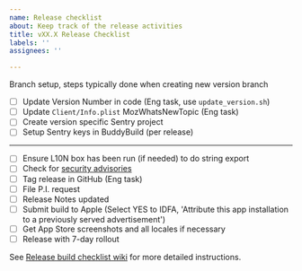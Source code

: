 ```yaml
---
name: Release checklist
about: Keep track of the release activities
title: vXX.X Release Checklist
labels: ''
assignees: ''

---
```

Branch setup, steps typically done when creating new version branch
- [ ] Update Version Number in code (Eng task, use `update_version.sh`)
- [ ] Update `Client/Info.plist` MozWhatsNewTopic (Eng task)
- [ ] Create version specific Sentry project
- [ ] Setup Sentry keys in BuddyBuild (per release)
---
- [ ] Ensure L10N box has been run (if needed) to do string export
- [ ] Check for [security advisories](https://github.com/mozilla-mobile/firefox-ios/wiki/Release-Build-Checklist/#security-advisories) 
- [ ] Tag release in GitHub (Eng task)
- [ ] File P.I. request
- [ ] Release Notes updated
- [ ] Submit build to Apple (Select YES to IDFA, 'Attribute this app installation to a previously served advertisement')
- [ ] Get App Store screenshots and all locales if necessary
- [ ] Release with 7-day rollout 

See [Release build checklist wiki](https://github.com/mozilla-mobile/firefox-ios/wiki/Release-Build-Checklist) for more detailed instructions.
